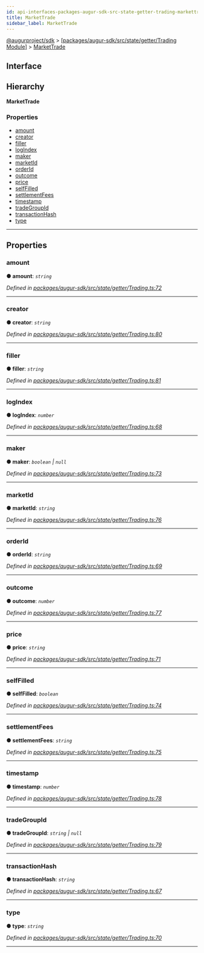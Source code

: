 ```yaml
---
id: api-interfaces-packages-augur-sdk-src-state-getter-trading-markettrade
title: MarketTrade
sidebar_label: MarketTrade
---
```


[@augurproject/sdk](api-readme.md) > [[packages/augur-sdk/src/state/getter/Trading Module]](api-modules-packages-augur-sdk-src-state-getter-trading-module.md) > [MarketTrade](api-interfaces-packages-augur-sdk-src-state-getter-trading-markettrade.md)

## Interface

## Hierarchy

**MarketTrade**

### Properties

* [amount](api-interfaces-packages-augur-sdk-src-state-getter-trading-markettrade.md#amount)
* [creator](api-interfaces-packages-augur-sdk-src-state-getter-trading-markettrade.md#creator)
* [filler](api-interfaces-packages-augur-sdk-src-state-getter-trading-markettrade.md#filler)
* [logIndex](api-interfaces-packages-augur-sdk-src-state-getter-trading-markettrade.md#logindex)
* [maker](api-interfaces-packages-augur-sdk-src-state-getter-trading-markettrade.md#maker)
* [marketId](api-interfaces-packages-augur-sdk-src-state-getter-trading-markettrade.md#marketid)
* [orderId](api-interfaces-packages-augur-sdk-src-state-getter-trading-markettrade.md#orderid)
* [outcome](api-interfaces-packages-augur-sdk-src-state-getter-trading-markettrade.md#outcome)
* [price](api-interfaces-packages-augur-sdk-src-state-getter-trading-markettrade.md#price)
* [selfFilled](api-interfaces-packages-augur-sdk-src-state-getter-trading-markettrade.md#selffilled)
* [settlementFees](api-interfaces-packages-augur-sdk-src-state-getter-trading-markettrade.md#settlementfees)
* [timestamp](api-interfaces-packages-augur-sdk-src-state-getter-trading-markettrade.md#timestamp)
* [tradeGroupId](api-interfaces-packages-augur-sdk-src-state-getter-trading-markettrade.md#tradegroupid)
* [transactionHash](api-interfaces-packages-augur-sdk-src-state-getter-trading-markettrade.md#transactionhash)
* [type](api-interfaces-packages-augur-sdk-src-state-getter-trading-markettrade.md#type)

---

## Properties

<a id="amount"></a>

###  amount

**● amount**: *`string`*

*Defined in [packages/augur-sdk/src/state/getter/Trading.ts:72](https://github.com/AugurProject/augur/blob/0ea8996003/packages/augur-sdk/src/state/getter/Trading.ts#L72)*

___
<a id="creator"></a>

###  creator

**● creator**: *`string`*

*Defined in [packages/augur-sdk/src/state/getter/Trading.ts:80](https://github.com/AugurProject/augur/blob/0ea8996003/packages/augur-sdk/src/state/getter/Trading.ts#L80)*

___
<a id="filler"></a>

###  filler

**● filler**: *`string`*

*Defined in [packages/augur-sdk/src/state/getter/Trading.ts:81](https://github.com/AugurProject/augur/blob/0ea8996003/packages/augur-sdk/src/state/getter/Trading.ts#L81)*

___
<a id="logindex"></a>

###  logIndex

**● logIndex**: *`number`*

*Defined in [packages/augur-sdk/src/state/getter/Trading.ts:68](https://github.com/AugurProject/augur/blob/0ea8996003/packages/augur-sdk/src/state/getter/Trading.ts#L68)*

___
<a id="maker"></a>

###  maker

**● maker**: *`boolean` \| `null`*

*Defined in [packages/augur-sdk/src/state/getter/Trading.ts:73](https://github.com/AugurProject/augur/blob/0ea8996003/packages/augur-sdk/src/state/getter/Trading.ts#L73)*

___
<a id="marketid"></a>

###  marketId

**● marketId**: *`string`*

*Defined in [packages/augur-sdk/src/state/getter/Trading.ts:76](https://github.com/AugurProject/augur/blob/0ea8996003/packages/augur-sdk/src/state/getter/Trading.ts#L76)*

___
<a id="orderid"></a>

###  orderId

**● orderId**: *`string`*

*Defined in [packages/augur-sdk/src/state/getter/Trading.ts:69](https://github.com/AugurProject/augur/blob/0ea8996003/packages/augur-sdk/src/state/getter/Trading.ts#L69)*

___
<a id="outcome"></a>

###  outcome

**● outcome**: *`number`*

*Defined in [packages/augur-sdk/src/state/getter/Trading.ts:77](https://github.com/AugurProject/augur/blob/0ea8996003/packages/augur-sdk/src/state/getter/Trading.ts#L77)*

___
<a id="price"></a>

###  price

**● price**: *`string`*

*Defined in [packages/augur-sdk/src/state/getter/Trading.ts:71](https://github.com/AugurProject/augur/blob/0ea8996003/packages/augur-sdk/src/state/getter/Trading.ts#L71)*

___
<a id="selffilled"></a>

###  selfFilled

**● selfFilled**: *`boolean`*

*Defined in [packages/augur-sdk/src/state/getter/Trading.ts:74](https://github.com/AugurProject/augur/blob/0ea8996003/packages/augur-sdk/src/state/getter/Trading.ts#L74)*

___
<a id="settlementfees"></a>

###  settlementFees

**● settlementFees**: *`string`*

*Defined in [packages/augur-sdk/src/state/getter/Trading.ts:75](https://github.com/AugurProject/augur/blob/0ea8996003/packages/augur-sdk/src/state/getter/Trading.ts#L75)*

___
<a id="timestamp"></a>

###  timestamp

**● timestamp**: *`number`*

*Defined in [packages/augur-sdk/src/state/getter/Trading.ts:78](https://github.com/AugurProject/augur/blob/0ea8996003/packages/augur-sdk/src/state/getter/Trading.ts#L78)*

___
<a id="tradegroupid"></a>

###  tradeGroupId

**● tradeGroupId**: *`string` \| `null`*

*Defined in [packages/augur-sdk/src/state/getter/Trading.ts:79](https://github.com/AugurProject/augur/blob/0ea8996003/packages/augur-sdk/src/state/getter/Trading.ts#L79)*

___
<a id="transactionhash"></a>

###  transactionHash

**● transactionHash**: *`string`*

*Defined in [packages/augur-sdk/src/state/getter/Trading.ts:67](https://github.com/AugurProject/augur/blob/0ea8996003/packages/augur-sdk/src/state/getter/Trading.ts#L67)*

___
<a id="type"></a>

###  type

**● type**: *`string`*

*Defined in [packages/augur-sdk/src/state/getter/Trading.ts:70](https://github.com/AugurProject/augur/blob/0ea8996003/packages/augur-sdk/src/state/getter/Trading.ts#L70)*

___

